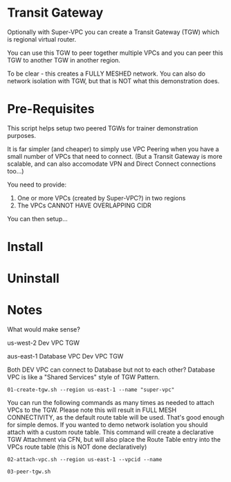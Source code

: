 # Transit Gateway

Optionally with Super-VPC you can create a Transit Gateway (TGW) which is regional virtual router.

You can use this TGW to peer together multiple VPCs and you can peer this TGW to another TGW in another region.

To be clear - this creates a FULLY MESHED network.  You can also do network isolation with TGW, but that is NOT what this demonstration does.

# Pre-Requisites

This script helps setup two peered TGWs for trainer demonstration purposes. 

It is far simpler (and cheaper) to simply use VPC Peering when you have a small number of VPCs that need to connect. (But a Transit Gateway is more scalable, and can also accomodate VPN and Direct Connect connections too...)

You need to provide:
1. One or more VPCs (created by Super-VPC?) in two regions
2. The VPCs CANNOT HAVE OVERLAPPING CIDR

You can then setup...

# Install

# Uninstall


# Notes

What would make sense?

us-west-2 
  Dev VPC
  TGW

aus-east-1
  Database VPC
  Dev VPC
  TGW

Both DEV VPC can connect to Database but not to each other?
Database VPC is like a "Shared Services" style of TGW Pattern.

```
01-create-tgw.sh --region us-east-1 --name "super-vpc"
```

You can run the following commands as many times as needed to attach VPCs to the TGW.
Please note this will result in FULL MESH CONNECTIVITY, as the default route table will be used.
That's good enough for simple demos. If you wanted to demo network isolation you should attach with a custom route table.
This command will create a declarative TGW Attachment via CFN, but will also place the Route Table entry into the VPCs route table (this is NOT done declaratively)
```
02-attach-vpc.sh --region us-east-1 --vpcid --name
```

```
03-peer-tgw.sh
```